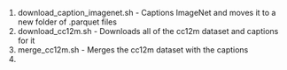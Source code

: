 1. download_caption_imagenet.sh - Captions ImageNet and moves it to a new folder of .parquet files
2. download_cc12m.sh - Downloads all of the cc12m dataset and captions for it
3. merge_cc12m.sh - Merges the cc12m dataset with the captions
4. 